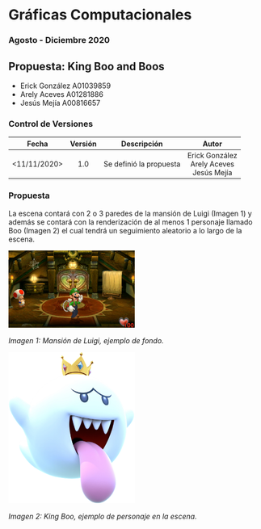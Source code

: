 # Gráficas Computacionales


### Agosto - Diciembre 2020


## Propuesta: King Boo and Boos

* Erick González    A01039859
* Arely Aceves      A01281886
* Jesús Mejía       A00816657

### Control de Versiones

| Fecha         | Versión    | Descripción               | Autor                 |
|:-------------:|:----------:|:-------------------------:|:---------------------:|
| <11/11/2020>  | 1.0        | Se definió la propuesta   | Erick González<br>Arely Aceves<br>Jesús Mejía |


### Propuesta

La escena contará con 2 o 3 paredes de la mansión de Luigi (Imagen 1) y además se contará con la renderización de al menos 1 personaje llamado Boo (Imagen 2) el cual tendrá un seguimiento aleatorio a lo largo de la escena.

<img src="/Assets/README/SceneBackground.png" alt="Mansion de Luigi" width="250"/>

*Imagen 1: Mansión de Luigi, ejemplo de fondo.*

<img src="/Assets/README/KingBoo.png" alt="Boo" width="250"/>

*Imagen 2: King Boo, ejemplo de personaje en la escena.*

